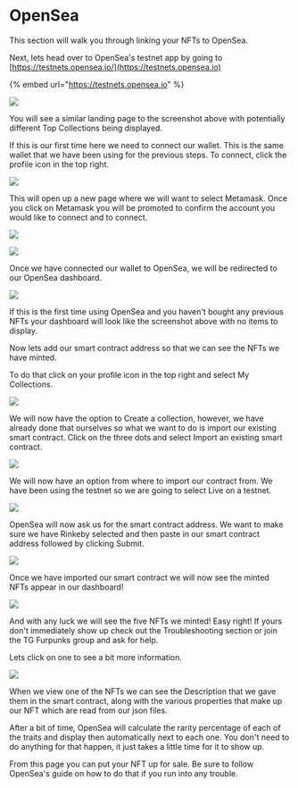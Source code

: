 # OpenSea

This section will walk you through linking your NFTs to OpenSea.

Next, lets head over to OpenSea's testnet app by going to [https://testnets.opensea.io/](https://testnets.opensea.io)

{% embed url="https://testnets.opensea.io" %}

![](<../.gitbook/assets/Screenshot 2022-02-01 193505 (1).png>)

You will see a similar landing page to the screenshot above with potentially different Top Collections being displayed.

If this is our first time here we need to connect our wallet. This is the same wallet that we have been using for the previous steps. To connect, click the profile icon in the top right.

![](<../.gitbook/assets/Screenshot 2022-02-01 194317.png>)

This will open up a new page where we will want to select Metamask. Once you click on Metamask you will be promoted to confirm the account you would like to connect and to connect.&#x20;

![](<../.gitbook/assets/Screenshot 2022-02-01 194041.png>)

![](<../.gitbook/assets/Screenshot 2022-02-01 194050.png>)

Once we have connected our wallet to OpenSea, we will be redirected to our OpenSea dashboard.

![](<../.gitbook/assets/Screenshot 2022-02-05 101406.png>)

If this is the first time using OpenSea and you haven't bought any previous NFTs your dashboard will look like the screenshot above with no items to display.&#x20;

Now lets add our smart contract address so that we can see the NFTs we have minted.

To do that click on your profile icon in the top right and select My Collections.

![](<../.gitbook/assets/Screenshot 2022-02-05 101637.png>)

We will now have the option to Create a collection, however, we have already done that ourselves so what we want to do is import our existing smart contract. Click on the three dots and select Import an existing smart contract.

![](<../.gitbook/assets/Screenshot 2022-02-05 101756.png>)

We will now have an option from where to import our contract from. We have been using the testnet so we are going to select Live on a testnet.

![](<../.gitbook/assets/Screenshot 2022-02-05 101957.png>)

OpenSea will now ask us for the smart contract address. We want to make sure we have Rinkeby selected and then paste in our smart contract address followed by clicking Submit.

![](<../.gitbook/assets/Screenshot 2022-02-05 102702.png>)

Once we have imported our smart contract we will now see the minted NFTs appear in our dashboard!

![](<../.gitbook/assets/Screenshot 2022-02-01 194921.png>)

And with any luck we will see the five NFTs we minted! Easy right! If yours don't immediately show up check out the Troubleshooting section or join the TG Furpunks group and ask for help.

Lets click on one to see a bit more information.

![](<../.gitbook/assets/Screenshot 2022-02-01 195419.png>)

When we view one of the NFTs we can see the Description that we gave them in the smart contract, along with the various properties that make up our NFT which are read from our json files.

After a bit of time, OpenSea will calculate the rarity percentage of each of the traits and display then automatically next to each one. You don't need to do anything for that happen, it just takes a little time for it to show up.

From this page you can put your NFT up for sale. Be sure to follow OpenSea's guide on how to do that if you run into any trouble.
